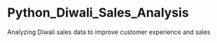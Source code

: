 # Python_Diwali_Sales_Analysis
Analyzing Diwali sales data to improve customer experience and sales

